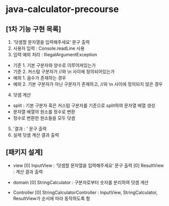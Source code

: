 # java-calculator-precourse

## [1차 기능 구현 목록]
1. ‘덧셈할 문자열을 입력해주세요‘ 문구 출력
2. 사용자 입력 : Console.readLine 사용
3. 입력 예외 처리 : IllegalArgumentException
  - 기준 1. 기본 구분자와 양수로 이루어져있는가
  - 기준 2. 커스텀 구분자가 //와 \n 사이에 정의되어있는가
  - 예외 1. 음수가 존재하는 경우
  - 예외 2. 기본 구분자가 아닌 구분자가 존재하고, //와 \n 사이에 정의되지 않은 경우

4. 덧셈 계산
  - split : 기본 구분자 혹은 커스텀 구분자를 기준으로 split하여 문자열 배열 생성
  - 문자열 배열의 원소를 정수로 변환
  - 정수로 변환한 원소들을 모두 덧셈

5. '결과 : ' 문구 출력
6. 실제 덧셈 계산 결과 출력

## [패키지 설계]
- view
  [0] InputView : ‘덧셈할 문자열을 입력해주세요‘ 문구 출력
  [0] ResultView : 계산 결과 출력

- domain
  [0] StringCalculator : 구분자로부터 숫자를 분리하여 덧셈 계산

- Controller
  [0] StringCalculatorController : InputView, StringCalculator, ResultView가 순서에 따라 동작하도록 함